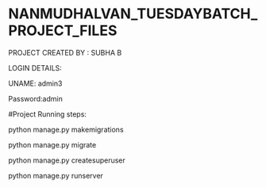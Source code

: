 # NANMUDHALVAN_TUESDAYBATCH_PROJECT_FILES

PROJECT CREATED BY : SUBHA B



LOGIN DETAILS:


UNAME: admin3


Password:admin




#Project Running steps:

python manage.py makemigrations

python manage.py migrate

python manage.py createsuperuser

python manage.py runserver
